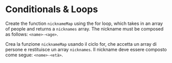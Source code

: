 # Conditionals & Loops

Create the function `nicknameMap` using the for loop, which takes in an array of people and returns a `nicknames` array. The nickname must be composed as follows: `<name>-<age>`.

Crea la funzione `nicknameMap` usando il ciclo for, che accetta un array di persone e restituisce un array `nicknames`. Il nickname deve essere composto come segue: `<nome>-<età>`.